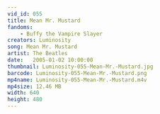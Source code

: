 ```yaml
---
vid_id: 055
title: Mean Mr. Mustard
fandoms:
    - Buffy the Vampire Slayer
creators: Luminosity
song: Mean Mr. Mustard
artist: The Beatles
date:   2005-01-02 10:00:00
thumbnail: Luminosity-055-Mean-Mr.-Mustard.jpg
barcode: Luminosity-055-Mean-Mr.-Mustard.png
mp4name: Luminosity-055-Mean-Mr.-Mustard.m4v
mp4size: 12.46 MB
width: 640
height: 480
---
```




